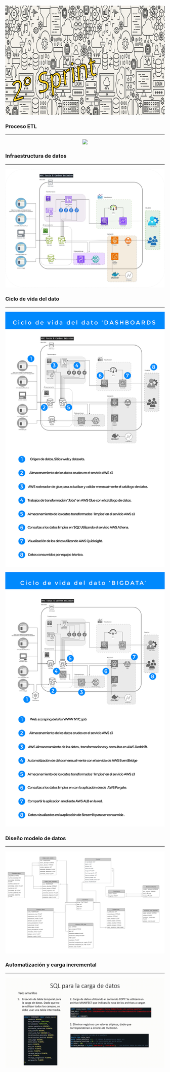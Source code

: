 <p align="center">
<img src="Imagenes_2/banner_2_sprint.png" width="996" height="344""  >
</p>

### Proceso ETL
---

<p align="center">
<img src="Imagenes_2/ETL-Trips.gif"  >
</p>


### Infraestructura de datos
---

<p align="center">
<img src="Imagenes_2/Architecture_01.jpg"  >
</p>


### Ciclo de vida del dato
---

<p align="center">
<img src="Imagenes_2/Ciclo_del_dato.jpg"  >
</p>


<p align="center">
<img src="Imagenes_2/Ciclo_del_dato_BigData.jpg"  >
</p>


### Diseño modelo de datos
---

<p align="center">
<img src="Imagenes_2/modelo_ER.jpeg"  >
</p>



### Automatización y carga incremental
---

<p align="center">
<img src="Imagenes_2/automatizacion.gif"  >
</p>
